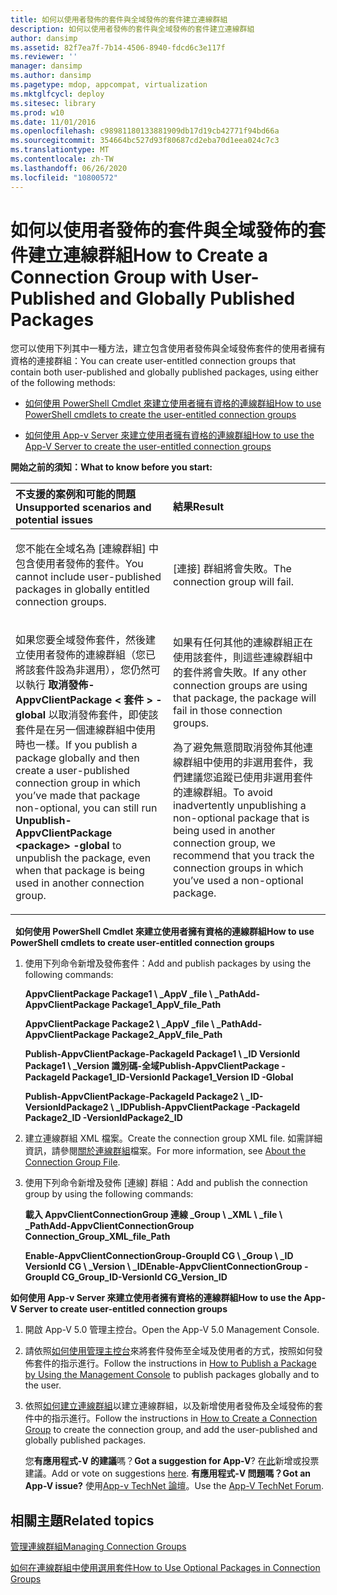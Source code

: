 ```yaml
---
title: 如何以使用者發佈的套件與全域發佈的套件建立連線群組
description: 如何以使用者發佈的套件與全域發佈的套件建立連線群組
author: dansimp
ms.assetid: 82f7ea7f-7b14-4506-8940-fdcd6c3e117f
ms.reviewer: ''
manager: dansimp
ms.author: dansimp
ms.pagetype: mdop, appcompat, virtualization
ms.mktglfcycl: deploy
ms.sitesec: library
ms.prod: w10
ms.date: 11/01/2016
ms.openlocfilehash: c98981180133881909db17d19cb42771f94bd66a
ms.sourcegitcommit: 354664bc527d93f80687cd2eba70d1eea024c7c3
ms.translationtype: MT
ms.contentlocale: zh-TW
ms.lasthandoff: 06/26/2020
ms.locfileid: "10800572"
---
```

# <span data-ttu-id="a3b21-103">如何以使用者發佈的套件與全域發佈的套件建立連線群組</span><span class="sxs-lookup"><span data-stu-id="a3b21-103">How to Create a Connection Group with User-Published and Globally Published Packages</span></span>
<span data-ttu-id="a3b21-104">您可以使用下列其中一種方法，建立包含使用者發佈與全域發佈套件的使用者擁有資格的連接群組：</span><span class="sxs-lookup"><span data-stu-id="a3b21-104">You can create user-entitled connection groups that contain both user-published and globally published packages, using either of the following methods:</span></span>

-   [<span data-ttu-id="a3b21-105">如何使用 PowerShell Cmdlet 來建立使用者擁有資格的連線群組</span><span class="sxs-lookup"><span data-stu-id="a3b21-105">How to use PowerShell cmdlets to create the user-entitled connection groups</span></span>](#bkmk-posh-userentitled-cg)

-   [<span data-ttu-id="a3b21-106">如何使用 App-v Server 來建立使用者擁有資格的連線群組</span><span class="sxs-lookup"><span data-stu-id="a3b21-106">How to use the App-V Server to create the user-entitled connection groups</span></span>](#bkmk-appvserver-userentitled-cg)

**<span data-ttu-id="a3b21-107">開始之前的須知：</span><span class="sxs-lookup"><span data-stu-id="a3b21-107">What to know before you start:</span></span>**

<table>
<colgroup>
<col width="50%" />
<col width="50%" />
</colgroup>
<thead>
<tr class="header">
<th align="left"><span data-ttu-id="a3b21-108">不支援的案例和可能的問題</span><span class="sxs-lookup"><span data-stu-id="a3b21-108">Unsupported scenarios and potential issues</span></span></th>
<th align="left"><span data-ttu-id="a3b21-109">結果</span><span class="sxs-lookup"><span data-stu-id="a3b21-109">Result</span></span></th>
</tr>
</thead>
<tbody>
<tr class="odd">
<td align="left"><p><span data-ttu-id="a3b21-110">您不能在全域名為 [連線群組] 中包含使用者發佈的套件。</span><span class="sxs-lookup"><span data-stu-id="a3b21-110">You cannot include user-published packages in globally entitled connection groups.</span></span></p></td>
<td align="left"><p><span data-ttu-id="a3b21-111">[連接] 群組將會失敗。</span><span class="sxs-lookup"><span data-stu-id="a3b21-111">The connection group will fail.</span></span></p></td>
</tr>
<tr class="even">
<td align="left"><p><span data-ttu-id="a3b21-112">如果您要全域發佈套件，然後建立使用者發佈的連線群組（您已將該套件設為非選用），您仍然可以執行 <strong> 取消發佈-AppvClientPackage &lt; 套件 &gt; -global </strong> 以取消發佈套件，即使該套件是在另一個連線群組中使用時也一樣。</span><span class="sxs-lookup"><span data-stu-id="a3b21-112">If you publish a package globally and then create a user-published connection group in which you’ve made that package non-optional, you can still run <strong>Unpublish-AppvClientPackage &lt;package&gt; -global</strong> to unpublish the package, even when that package is being used in another connection group.</span></span></p></td>
<td align="left"><p><span data-ttu-id="a3b21-113">如果有任何其他的連線群組正在使用該套件，則這些連線群組中的套件將會失敗。</span><span class="sxs-lookup"><span data-stu-id="a3b21-113">If any other connection groups are using that package, the package will fail in those connection groups.</span></span></p>
<p><span data-ttu-id="a3b21-114">為了避免無意間取消發佈其他連線群組中使用的非選用套件，我們建議您追蹤已使用非選用套件的連線群組。</span><span class="sxs-lookup"><span data-stu-id="a3b21-114">To avoid inadvertently unpublishing a non-optional package that is being used in another connection group, we recommend that you track the connection groups in which you’ve used a non-optional package.</span></span></p></td>
</tr>
</tbody>
</table>

 
<a href="" id="bkmk-posh-userentitled-cg"></a>**<span data-ttu-id="a3b21-115">如何使用 PowerShell Cmdlet 來建立使用者擁有資格的連線群組</span><span class="sxs-lookup"><span data-stu-id="a3b21-115">How to use PowerShell cmdlets to create user-entitled connection groups</span></span>**

1.  <span data-ttu-id="a3b21-116">使用下列命令新增及發佈套件：</span><span class="sxs-lookup"><span data-stu-id="a3b21-116">Add and publish packages by using the following commands:</span></span>

    **<span data-ttu-id="a3b21-117">AppvClientPackage Package1 \ _AppV _file \ _Path</span><span class="sxs-lookup"><span data-stu-id="a3b21-117">Add-AppvClientPackage Package1\_AppV\_file\_Path</span></span>**

    **<span data-ttu-id="a3b21-118">AppvClientPackage Package2 \ _AppV _file \ _Path</span><span class="sxs-lookup"><span data-stu-id="a3b21-118">Add-AppvClientPackage Package2\_AppV\_file\_Path</span></span>**

    **<span data-ttu-id="a3b21-119">Publish-AppvClientPackage-PackageId Package1 \ _ID VersionId Package1 \ _Version 識別碼-全域</span><span class="sxs-lookup"><span data-stu-id="a3b21-119">Publish-AppvClientPackage -PackageId Package1\_ID-VersionId Package1\_Version ID -Global</span></span>**

    **<span data-ttu-id="a3b21-120">Publish-AppvClientPackage-PackageId Package2 \ _ID-VersionIdPackage2 \ _ID</span><span class="sxs-lookup"><span data-stu-id="a3b21-120">Publish-AppvClientPackage -PackageId Package2\_ID -VersionIdPackage2\_ID</span></span>**

2.  <span data-ttu-id="a3b21-121">建立連線群組 XML 檔案。</span><span class="sxs-lookup"><span data-stu-id="a3b21-121">Create the connection group XML file.</span></span> <span data-ttu-id="a3b21-122">如需詳細資訊，請參閱[關於連線群組](about-the-connection-group-file.md)檔案。</span><span class="sxs-lookup"><span data-stu-id="a3b21-122">For more information, see [About the Connection Group File](about-the-connection-group-file.md).</span></span>

3.  <span data-ttu-id="a3b21-123">使用下列命令新增及發佈 [連線] 群組：</span><span class="sxs-lookup"><span data-stu-id="a3b21-123">Add and publish the connection group by using the following commands:</span></span>

    **<span data-ttu-id="a3b21-124">載入 AppvClientConnectionGroup 連線 _Group \ _XML \ _file \ _Path</span><span class="sxs-lookup"><span data-stu-id="a3b21-124">Add-AppvClientConnectionGroup Connection\_Group\_XML\_file\_Path</span></span>**

    **<span data-ttu-id="a3b21-125">Enable-AppvClientConnectionGroup-GroupId CG \ _Group \ _ID VersionId CG \ _Version \ _ID</span><span class="sxs-lookup"><span data-stu-id="a3b21-125">Enable-AppvClientConnectionGroup -GroupId CG\_Group\_ID-VersionId CG\_Version\_ID</span></span>**

<a href="" id="bkmk-appvserver-userentitled-cg"></a>**<span data-ttu-id="a3b21-126">如何使用 App-v Server 來建立使用者擁有資格的連線群組</span><span class="sxs-lookup"><span data-stu-id="a3b21-126">How to use the App-V Server to create user-entitled connection groups</span></span>**

1.  <span data-ttu-id="a3b21-127">開啟 App-V 5.0 管理主控台。</span><span class="sxs-lookup"><span data-stu-id="a3b21-127">Open the App-V 5.0 Management Console.</span></span>

2.  <span data-ttu-id="a3b21-128">請依照[如何使用管理主控台](how-to-publish-a-package-by-using-the-management-console-50.md)來將套件發佈至全域及使用者的方式，按照如何發佈套件的指示進行。</span><span class="sxs-lookup"><span data-stu-id="a3b21-128">Follow the instructions in [How to Publish a Package by Using the Management Console](how-to-publish-a-package-by-using-the-management-console-50.md) to publish packages globally and to the user.</span></span>

3.  <span data-ttu-id="a3b21-129">依照[如何建立連線群組](how-to-create-a-connection-group.md)以建立連線群組，以及新增使用者發佈及全域發佈的套件中的指示進行。</span><span class="sxs-lookup"><span data-stu-id="a3b21-129">Follow the instructions in [How to Create a Connection Group](how-to-create-a-connection-group.md) to create the connection group, and add the user-published and globally published packages.</span></span>

    <span data-ttu-id="a3b21-130">您**有應用程式-V 的建議**嗎？</span><span class="sxs-lookup"><span data-stu-id="a3b21-130">**Got a suggestion for App-V**?</span></span> <span data-ttu-id="a3b21-131">在[此](http://appv.uservoice.com/forums/280448-microsoft-application-virtualization)新增或投票建議。</span><span class="sxs-lookup"><span data-stu-id="a3b21-131">Add or vote on suggestions [here](http://appv.uservoice.com/forums/280448-microsoft-application-virtualization).</span></span> **<span data-ttu-id="a3b21-132">有應用程式-V 問題嗎？</span><span class="sxs-lookup"><span data-stu-id="a3b21-132">Got an App-V issue?</span></span>** <span data-ttu-id="a3b21-133">使用[App-v TechNet 論壇](https://social.technet.microsoft.com/Forums/home?forum=mdopappv)。</span><span class="sxs-lookup"><span data-stu-id="a3b21-133">Use the [App-V TechNet Forum](https://social.technet.microsoft.com/Forums/home?forum=mdopappv).</span></span>

## <span data-ttu-id="a3b21-134">相關主題</span><span class="sxs-lookup"><span data-stu-id="a3b21-134">Related topics</span></span>


[<span data-ttu-id="a3b21-135">管理連線群組</span><span class="sxs-lookup"><span data-stu-id="a3b21-135">Managing Connection Groups</span></span>](managing-connection-groups.md)

[<span data-ttu-id="a3b21-136">如何在連線群組中使用選用套件</span><span class="sxs-lookup"><span data-stu-id="a3b21-136">How to Use Optional Packages in Connection Groups</span></span>](how-to-use-optional-packages-in-connection-groups.md)

 

 





